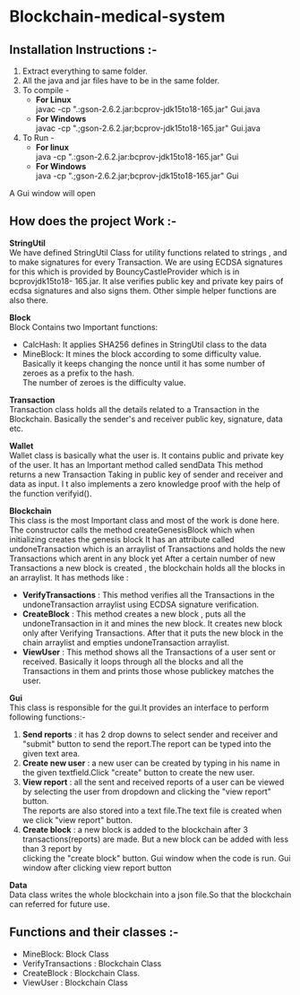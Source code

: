# Blockchain-medical-system

## Installation Instructions :-

1. Extract everything to same folder.
2. All the java and jar files have to be in the same folder.
3. To compile -
    * **For Linux**  
      javac -cp ".:gson-2.6.2.jar:bcprov-jdk15to18-165.jar" Gui.java
    * **For Windows**  
    javac -cp ".;gson-2.6.2.jar;bcprov-jdk15to18-165.jar" Gui.java
4. To Run -
    * **For linux**  
      java -cp ".:gson-2.6.2.jar:bcprov-jdk15to18-165.jar" Gui
    * **For Windows**  
      java -cp ".;gson-2.6.2.jar;bcprov-jdk15to18-165.jar" Gui  
  
A Gui window will open


## How does the project Work :-

**StringUtil**  
We have defined StringUtil Class for utility functions related to strings , and to make signatures for every
Transaction.
We are using ECDSA signatures for this which is provided by BouncyCastleProvider which is in bcprovjdk15to18-
165.jar.
It alse verifies public key and private key pairs of ecdsa signatures and also signs them.
Other simple helper functions are also there.

**Block**  
Block Contains two Important functions:
* CalcHash: It applies SHA256 defines in StringUtil class to the data
* MineBlock: It mines the block according to some difficulty value. Basically it keeps changing the nonce until it has some number of zeroes as a prefix to the hash.  
  The number of zeroes is the difficulty value.

**Transaction**  
Transaction class holds all the details related to a Transaction in the Blockchain.
Basically the sender's and receiver public key, signature, data etc.

**Wallet**  
Wallet class is basically what the user is. It contains public and private key of the user.
It has an Important method called sendData
This method returns a new Transaction Taking in public key of sender and receiver and data as input.
I t also implements a zero knowledge proof with the help of the function verifyid().

**Blockchain**  
This class is the most Important class and most of the work is done here.
The constructor calls the method createGenesisBlock which when initializing creates the genesis block
It has an attribute called undoneTransaction which is an arraylist of Transactions and holds the new Transactions which arent in any block yet
After a certain number of new Transactions a new block is created , the blockchain holds all the blocks in an arraylist.
It has methods like :
* **VerifyTransactions** : This method verifies all the Transactions in the undoneTransaction arraylist using ECDSA signature verification.
* **CreateBlock** : This method creates a new block , puts all the undoneTransaction in it and mines the new block. It creates new block only after Verifying Transactions.
  After that it puts the new block in the chain arraylist and empties undoneTransaction arraylist.
* **ViewUser** : This method shows all the Transactions of a user sent or received. Basically it loops through all the blocks and all the Transactions in them
  and prints those whose publickey matches the user.

**Gui**  
This class is responsible for the gui.It provides an interface to perform following functions:-
1. **Send reports** : it has 2 drop downs to select sender and receiver and "submit" button to send the report.The report can be typed into the given text area.
2. **Create new user** : a new user can be created by typing in his name in the given textfield.Click "create" button to create the new user.
3. **View report** : all the sent and received reports of a user can be viewed by selecting the user from dropdown and clicking the "view report" button.  
   The reports are also stored into a text file.The text file is created when we click "view report" button.
4. **Create block** : a new block is added to the blockchain after 3 transactions(reports) are made. But a new block can be added with less than 3 report by  
   clicking the "create block" button.
Gui window when the code is run.
Gui window after clicking view report button

**Data**  
Data class writes the whole blockchain into a json file.So that the blockchain can referred for future use.

## Functions and their classes :-
* MineBlock: Block Class
* VerifyTransactions : Blockchain Class
* CreateBlock : Blockchain Class.
* ViewUser : Blockchain Class
